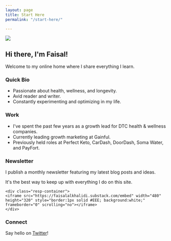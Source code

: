```yaml
---
layout: page
title: Start Here
permalink: "/start-here/"

---
```

![](/uploads/tc1.JPG)

## Hi there, I'm Faisal!

Welcome to my online home where I share everything I learn.

### Quick Bio

* Passionate about health, wellness, and longevity.
* Avid reader and writer.
* Constantly experimenting and optimizing in my life.

### Work

* I've spent the past few years as a growth lead for DTC health & wellness companies.
* Currently leading growth marketing at Gainful.
* Previously held roles at Perfect Keto, CarDash, DoorDash, Soma Water, and PayFort.

### Newsletter

I publish a monthly newsletter featuring my latest blog posts and ideas.

It's the best way to keep up with everything I do on this site.

    <div class="resp-container">
    <iframe src="https://faisalalkhalidi.substack.com/embed" width="480" height="320" style="border:1px solid #EEE; background:white;" frameborder="0" scrolling="no"></iframe>
    </div>

### Connect

Say hello on [Twitter](https://twitter.com/FaisalAlKhalidi)!